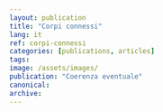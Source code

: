 ```yaml
---
layout: publication
title: "Corpi connessi"
lang: it
ref: corpi-connessi
categories: [publications, articles]
tags:
image: /assets/images/
publication: "Coerenza eventuale"
canonical:
archive:
---
```

